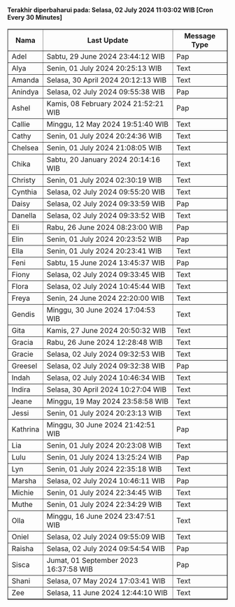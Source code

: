 #### Terakhir diperbaharui pada: Selasa, 02 July 2024 11:03:02 WIB [Cron Every 30 Minutes]

<table border='1'><tr><th>Nama</th><th>Last Update</th><th>Message Type</th></tr><tr><td>Adel</td><td>Sabtu, 29 June 2024 23:44:12 WIB</td><td>Pap</td></tr><tr><td>Alya</td><td>Senin, 01 July 2024 20:25:13 WIB</td><td>Text</td></tr><tr><td>Amanda</td><td>Selasa, 30 April 2024 20:12:13 WIB</td><td>Text</td></tr><tr><td>Anindya</td><td>Selasa, 02 July 2024 09:55:38 WIB</td><td>Pap</td></tr><tr><td>Ashel</td><td>Kamis, 08 February 2024 21:52:21 WIB</td><td>Pap</td></tr><tr><td>Callie</td><td>Minggu, 12 May 2024 19:51:40 WIB</td><td>Text</td></tr><tr><td>Cathy</td><td>Senin, 01 July 2024 20:24:36 WIB</td><td>Text</td></tr><tr><td>Chelsea</td><td>Senin, 01 July 2024 21:08:05 WIB</td><td>Text</td></tr><tr><td>Chika</td><td>Sabtu, 20 January 2024 20:14:16 WIB</td><td>Text</td></tr><tr><td>Christy</td><td>Senin, 01 July 2024 02:30:19 WIB</td><td>Text</td></tr><tr><td>Cynthia</td><td>Selasa, 02 July 2024 09:55:20 WIB</td><td>Text</td></tr><tr><td>Daisy</td><td>Selasa, 02 July 2024 09:33:59 WIB</td><td>Pap</td></tr><tr><td>Danella</td><td>Selasa, 02 July 2024 09:33:52 WIB</td><td>Text</td></tr><tr><td>Eli</td><td>Rabu, 26 June 2024 08:23:00 WIB</td><td>Pap</td></tr><tr><td>Elin</td><td>Senin, 01 July 2024 20:23:52 WIB</td><td>Pap</td></tr><tr><td>Ella</td><td>Senin, 01 July 2024 20:23:41 WIB</td><td>Text</td></tr><tr><td>Feni</td><td>Sabtu, 15 June 2024 13:45:37 WIB</td><td>Pap</td></tr><tr><td>Fiony</td><td>Selasa, 02 July 2024 09:33:45 WIB</td><td>Text</td></tr><tr><td>Flora</td><td>Selasa, 02 July 2024 10:45:44 WIB</td><td>Text</td></tr><tr><td>Freya</td><td>Senin, 24 June 2024 22:20:00 WIB</td><td>Text</td></tr><tr><td>Gendis</td><td>Minggu, 30 June 2024 17:04:53 WIB</td><td>Text</td></tr><tr><td>Gita</td><td>Kamis, 27 June 2024 20:50:32 WIB</td><td>Text</td></tr><tr><td>Gracia</td><td>Rabu, 26 June 2024 12:28:48 WIB</td><td>Text</td></tr><tr><td>Gracie</td><td>Selasa, 02 July 2024 09:32:53 WIB</td><td>Text</td></tr><tr><td>Greesel</td><td>Selasa, 02 July 2024 09:32:38 WIB</td><td>Pap</td></tr><tr><td>Indah</td><td>Selasa, 02 July 2024 10:46:34 WIB</td><td>Text</td></tr><tr><td>Indira</td><td>Selasa, 30 April 2024 10:27:04 WIB</td><td>Text</td></tr><tr><td>Jeane</td><td>Minggu, 19 May 2024 23:58:58 WIB</td><td>Text</td></tr><tr><td>Jessi</td><td>Senin, 01 July 2024 20:23:13 WIB</td><td>Text</td></tr><tr><td>Kathrina</td><td>Minggu, 30 June 2024 21:42:51 WIB</td><td>Pap</td></tr><tr><td>Lia</td><td>Senin, 01 July 2024 20:23:08 WIB</td><td>Text</td></tr><tr><td>Lulu</td><td>Senin, 01 July 2024 13:25:24 WIB</td><td>Pap</td></tr><tr><td>Lyn</td><td>Senin, 01 July 2024 22:35:18 WIB</td><td>Text</td></tr><tr><td>Marsha</td><td>Selasa, 02 July 2024 10:46:11 WIB</td><td>Pap</td></tr><tr><td>Michie</td><td>Senin, 01 July 2024 22:34:45 WIB</td><td>Text</td></tr><tr><td>Muthe</td><td>Senin, 01 July 2024 22:34:29 WIB</td><td>Text</td></tr><tr><td>Olla</td><td>Minggu, 16 June 2024 23:47:51 WIB</td><td>Text</td></tr><tr><td>Oniel</td><td>Selasa, 02 July 2024 09:55:09 WIB</td><td>Text</td></tr><tr><td>Raisha</td><td>Selasa, 02 July 2024 09:54:54 WIB</td><td>Pap</td></tr><tr><td>Sisca</td><td>Jumat, 01 September 2023 16:37:58 WIB</td><td>Pap</td></tr><tr><td>Shani</td><td>Selasa, 07 May 2024 17:03:41 WIB</td><td>Text</td></tr><tr><td>Zee</td><td>Selasa, 11 June 2024 12:44:10 WIB</td><td>Text</td></tr></table>